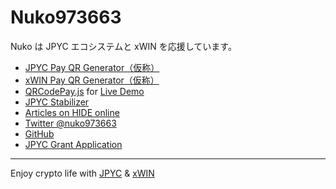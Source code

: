 # Nuko973663

Nuko は JPYC エコシステムと xWIN を応援しています。

- [JPYC Pay QR Generator（仮称）](https://nuko973663.github.io/jpycpayqr/)
- [xWIN Pay QR Generator（仮称）](https://nuko973663.github.io/jpycpayqr/xwin.html)
- [QRCodePay.js](https://github.com/Nuko973663/qrcodepayjs) for [Live Demo](https://nuko973663.github.io/qrcodepayjs/)
- [JPYC Stabilizer](https://nuko973663.github.io/JPYCstabilizer/)
- [Articles on HIDE online](https://hide.ac/user-articles?id=3gUbh2HlsmdPc5jsyjyrqcxJM6x2)
- [Twitter @nuko973663](https://twitter.com/nuko973663)
- [GitHub](https://github.com/Nuko973663)
- [JPYC Grant Application](https://nuko973663.github.io/jpyc_grant_application)

---

Enjoy crypto life with [JPYC](https://jpyc.jp/) & [xWIN](https://xwin.finance/)
